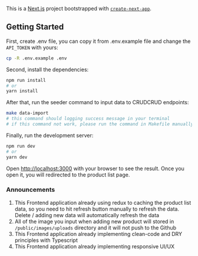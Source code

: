 This is a [Next.js](https://nextjs.org/) project bootstrapped with [`create-next-app`](https://github.com/vercel/next.js/tree/canary/packages/create-next-app).

## Getting Started

First, create .env file, you can copy it from .env.example file and change the `API_TOKEN` with yours:

```bash
cp -R .env.example .env
```

Second, install the dependencies:

```bash
npm run install
# or
yarn install
```

After that, run the seeder command to input data to CRUDCRUD endpoints:

```bash
make data-import
# this command should logging success message in your terminal
# if this command not work, please run the command in Makefile manually :)
```

Finally, run the development server:

```bash
npm run dev
# or
yarn dev
```

Open [http://localhost:3000](http://localhost:3000) with your browser to see the result. Once you open it, you will redirected to the product list page.

### Announcements

1. This Frontend application already using redux to caching the product list data, so you need to hit refresh button manually to refresh the data. Delete / adding new data will automatically refresh the data
2. All of the image you input when adding new product will stored in `/public/images/uploads` directory and it will not push to the Github
3. This Frontend application already implementing clean-code and DRY principles with Typescript
4. This Frontend application already implementing responsive UI/UX
